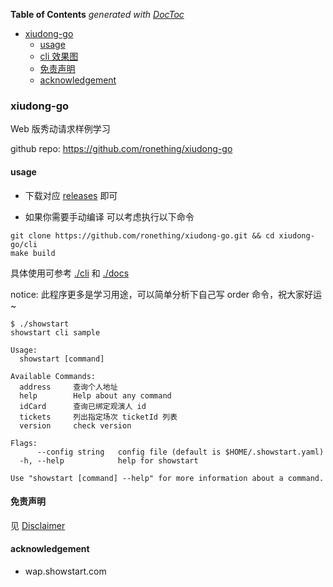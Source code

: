 <!-- START doctoc generated TOC please keep comment here to allow auto update -->
<!-- DON'T EDIT THIS SECTION, INSTEAD RE-RUN doctoc TO UPDATE -->
**Table of Contents**  *generated with [DocToc](https://github.com/thlorenz/doctoc)*

- [xiudong-go](#xiudong-go)
    - [usage](#usage)
    - [cli 效果图](#cli-%E6%95%88%E6%9E%9C%E5%9B%BE)
    - [免责声明](#%E5%85%8D%E8%B4%A3%E5%A3%B0%E6%98%8E)
    - [acknowledgement](#acknowledgement)

<!-- END doctoc generated TOC please keep comment here to allow auto update -->

### xiudong-go

Web 版秀动请求样例学习

github repo: https://github.com/ronething/xiudong-go

#### usage

- 下载对应 [releases](https://github.com/ronething/xiudong-go/releases) 即可

- 如果你需要手动编译 可以考虑执行以下命令

```shell
git clone https://github.com/ronething/xiudong-go.git && cd xiudong-go/cli
make build
```

具体使用可参考 [./cli](./cli) 和 [./docs](./docs)

notice: 此程序更多是学习用途，可以简单分析下自己写 order 命令，祝大家好运~

```
$ ./showstart         
showstart cli sample

Usage:
  showstart [command]

Available Commands:
  address     查询个人地址
  help        Help about any command
  idCard      查询已绑定观演人 id
  tickets     列出指定场次 ticketId 列表
  version     check version

Flags:
      --config string   config file (default is $HOME/.showstart.yaml)
  -h, --help            help for showstart

Use "showstart [command] --help" for more information about a command.

```

#### 免责声明

见 [Disclaimer](./Disclaimer.md)

#### acknowledgement

- wap.showstart.com